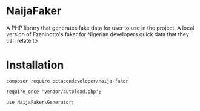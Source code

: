 # NaijaFaker
A PHP library that generates fake data for user to use in the project. A local version of Fzaninotto's faker for Nigerian developers  quick data that they can relate to

 
# Installation 
```
composer require octacondeveloper/naija-faker
```

```
require_once 'vendor/autoload.php';
```

```
use NaijaFaker\Generator;
```

